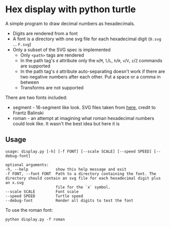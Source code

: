 # Hex display with python turtle

A simple program to draw decimal numbers as hexadecimals.
 - Digits are rendered from a font
 - A font is a directory with one svg file for each hexadecimal digit (`0.svg` ... `F.svg`)
 - Only a subset of the SVG spec is implemented
    - Only `<path>` tags are rendered
    - In the path tag's `d` attribute only the `m`/`M`, `l`/`L`, `h`/`H`, `v`/`V`, `z`/`Z` commands are supported
    - In the path tag's `d` attribute auto-separating doesn't work if there are two negative numbers after each other. Put a space or a comma in between
    - Transforms are not supported
 
 There are two fonts included:
  - segment - 16-segment like look. SVG files taken from [here](https://gitlab.com/zebulon-1er/text2svg/-/blob/master/text2svg.sh), credit to Frantz Balinski
  - roman - an attempt at imagining what roman hexadecimal numbers could look like. It wasn't the best idea but here it is
  
  ## Usage
  
  ```
  usage: display.py [-h] [-f FONT] [--scale SCALE] [--speed SPEED] [--debug-font]

optional arguments:
  -h, --help            show this help message and exit
  -f FONT, --font FONT  Path to a directory containing the font. The directory should contain an svg file for each hexadecimal digit plus an x.svg
                        file for the `x` symbol.
  --scale SCALE         Font scale
  --speed SPEED         Turtle speed
  --debug-font          Render all digits to test the font
```

To use the roman font:

```
python display.py -f roman
```
